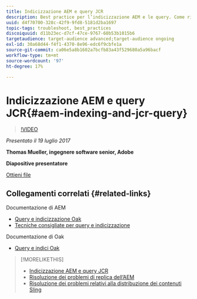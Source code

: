 ```yaml
---
title: Indicizzazione AEM e query JCR
description: Best practice per l’indicizzazione AEM e le query. Come risolvere i problemi relativi alle query in AEM e come configurare e gestire gli indici.
uuid: d4f70700-328c-42f9-9fd8-5181d2ba1697
topic-tags: troubleshoot, best_practices
discoiquuid: d11b23ec-d7cf-47ce-9767-60b53b1015b6
targetaudience: target-audience advanced;target-audience ongoing
exl-id: 30a68d44-f4f1-4370-8e96-edc6f9cbfe1a
source-git-commit: ca06e5a8b1602a7bcfb83a43f529680a5a96bacf
workflow-type: tm+mt
source-wordcount: '97'
ht-degree: 17%

---
```


# Indicizzazione AEM e query JCR{#aem-indexing-and-jcr-query}

>[!VIDEO](https://video.tv.adobe.com/v/19133/?quality=9)

*Presentato il 19 luglio 2017*

**Thomas Mueller, ingegnere software senior, Adobe**

**Diapositive presentatore**

[Ottieni file](assets/aem-gems-aem-indexing-and-jcr-query.pdf)

## Collegamenti correlati {#related-links}

Documentazione di AEM

* [Query e indicizzazione Oak](https://docs.adobe.com/docs/en/aem/6-3/deploy/platform/queries-and-indexing.html)
* [Tecniche consigliate per query e indicizzazione](https://docs.adobe.com/docs/en/aem/6-3/deploy/best-practices/best-practices-for-queries-and-indexing.html)

Documentazione di Oak

* [Query e indici Oak](https://experienceleague.adobe.com/docs/experience-manager-65/deploying/deploying/queries-and-indexing.html?lang=it)

<!--
[Get back to the Overview](https://helpx.adobe.com/experience-manager/kt/eseminars/gems/aem-index.html)
-->

>[!MORELIKETHIS]
>
>* [Indicizzazione AEM e query JCR](aem-indexing-jcr-query.md)
>* [Risoluzione dei problemi di replica dell’AEM](aem-troubleshooting-aem-replication.md)
>* [Risoluzione dei problemi relativi alla distribuzione dei contenuti Sling](aem-troubleshooting-sling.md)

<!-- 
>* linking to helpx, removed for now [Adobe Experience Manager: AEM 6.x Maintenance Tasks](https://helpx.adobe.com/experience-manager/kt/eseminars/ccoo-aem-Aug-register.html)
-->
